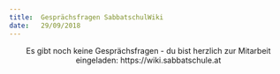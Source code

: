 ```yaml
---
title:  Gesprächsfragen SabbatschulWiki
date:   29/09/2018
---
```


<center>Es gibt noch keine Gesprächsfragen - du bist herzlich zur Mitarbeit eingeladen: https://wiki.sabbatschule.at</center>